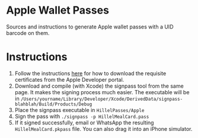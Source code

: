 # Apple Wallet Passes
Sources and instructions to generate Apple wallet passes with a UID barcode on them.

# Instructions
1. Follow the instructions [here](https://developer.apple.com/library/archive/documentation/UserExperience/Conceptual/PassKit_PG/YourFirst.html) for how to download the requisite certificates from the Apple Developer portal.
2. Download and compile (with Xcode) the signpass tool from the same page. It makes the signing process much easier. The executable will be in `/Users/yourname/Library/Developer/Xcode/DerivedData/signpass-blahblah/Build/Products/Debug`
3. Place the signpass executable in `HillelPasses/Apple`
4. Sign the pass with `./signpass -p HillelMealCard.pass`
5. If it signed successfully, email or WhatsApp the resulting `HillelMealCard.pkpass` file. You can also drag it into an iPhone simulator.